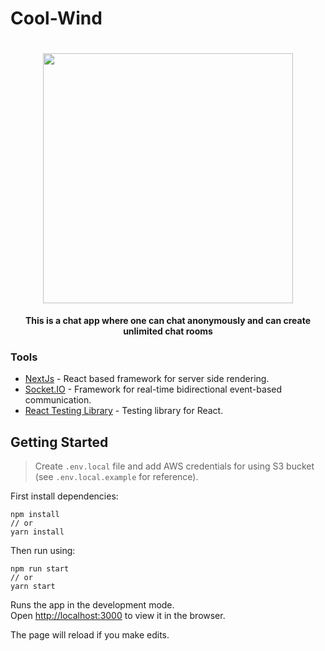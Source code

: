 # Cool-Wind

<div align="center">
    <h1><img src="https://avatars.githubusercontent.com/u/75097898?v=4" width="400"></h1>
    <p>
         <b>This is a chat app where one can chat anonymously and can create unlimited chat rooms</b>
    </p>
</div>

### Tools

-   [NextJs](https://nextjs.org/) - React based framework for server side rendering.
-   [Socket.IO](https://socket.io/) - Framework for real-time bidirectional event-based communication.
-   [React Testing Library](https://github.com/testing-library/react-testing-library) - Testing library for React.

## Getting Started

> Create `.env.local` file and add AWS credentials for using S3 bucket (see `.env.local.example` for reference).

First install dependencies:

```
npm install
// or
yarn install
```

Then run using:

```
npm run start
// or
yarn start
```

Runs the app in the development mode.<br />
Open [http://localhost:3000](http://localhost:3000) to view it in the browser.

The page will reload if you make edits.

